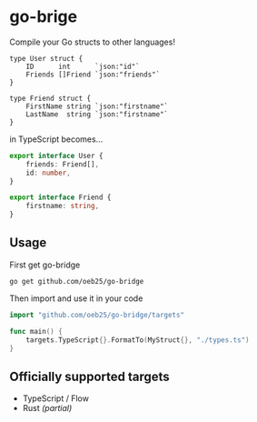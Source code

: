 # go-brige

Compile your Go structs to other languages!

```golang
type User struct {
	ID      int      `json:"id"`
	Friends []Friend `json:"friends"`
}

type Friend struct {
	FirstName string `json:"firstname"`
	LastName  string `json:"firstname"`
}
```

in TypeScript becomes...

```typescript
export interface User {
	friends: Friend[],
	id: number,
}

export interface Friend {
	firstname: string,
}
```

## Usage

First get go-bridge
```
go get github.com/oeb25/go-bridge
```

Then import and use it in your code

```go
import "github.com/oeb25/go-bridge/targets"

func main() {
	targets.TypeScript{}.FormatTo(MyStruct{}, "./types.ts")
}
```

## Officially supported targets

- TypeScript / Flow
- Rust _(partial)_ 